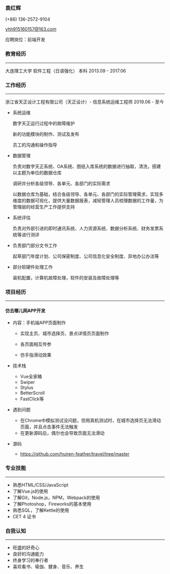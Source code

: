### 袁红辉

(+86) 136-2572-9104

yhh915160157@163.com

应聘岗位：前端开发

### 教育经历

------

大连理工大学		软件工程（日语强化）		本科                                                            2013.09  -  2017.06

### 工作经历

------

浙江省天正设计工程有限公司（天正设计）-   信息系统运维工程师                                  2019.06  -  至今

- 系统运维

  数字天正运行过程中的故障维护

  新的功能模块的制作、测试及发布

  员工的沟通和操作指导

- 数据管理

  负责对数字天正系统、OA系统、图纸入库系统的数据进行抽取，清洗，搭建以主题为单位的数据仓库

  调研并分析各级领导、各单元、各部门的实际需求

  以数据仓库为基础，结合各级领导、各单元、各部门的实际管理需求，实现多维度的数据可视化，提供大量数据报表，减轻管理人员梳理数据的工作量，为管理层的经营生产工作提供支持

- 系统评估

  负责对外部引进的即时通讯系统、人力资源系统、数据分析系统、财务发票系统等进行测评

- 负责部门部分文书工作

  起草部门年度计划、公司保密制度、公司信息化安全制度、异地办公办法等

- 部分软硬件处理工作

  装机配置，计算机故障处理，软件的安装及故障处理等

### 项目经历

------

#### 仿去哪儿网APP开发

- 内容：手机端APP页面制作

  - 实现主页、城市选择页、景点详情页页面制作

  - 各页面相互传参

  - 仿手指滑动效果
- 技术栈
  - Vue全家桶
  - Swiper
  - Stylus
  - BetterScroll
  - FastClick等
- 遇到问题
  - 在Chrome中模拟测试没问题，但用真机测试时，在城市选择页无法滑动页面，并且点击事件无法触发
  - 在更新源码后，偶尔也会导致页面无法滑动
- 源码
  - https://github.com/huiren-feather/travel/tree/master

### 专业技能

------

- 熟悉HTML/CSS/JavaScript
- 了解Vue.js的使用
- 了解Git，Node.js，NPM，Webpack的使用
- 了解Photoshop，Fireworks的基本使用
- 熟悉SQL，了解Kettle的使用
- CET 4 证书

### 自我认知

------

- 旺盛的好奇心
- 良好的沟通能力
- 终身学习的奉行者
- 喜欢看书、瑜伽、健身、音乐、养生